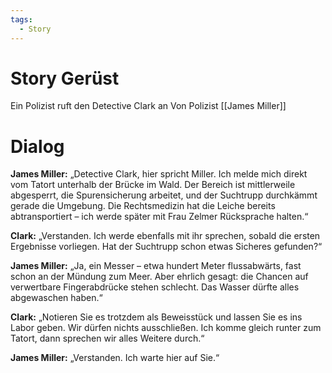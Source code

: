 ```yaml
---
tags:
  - Story
---
```

# Story Gerüst
Ein Polizist ruft den Detective Clark an
Von Polizist [[James Miller]]
# Dialog
**James Miller:** „Detective Clark, hier spricht Miller. Ich melde mich direkt vom Tatort unterhalb der Brücke im Wald. Der Bereich ist mittlerweile abgesperrt, die Spurensicherung arbeitet, und der Suchtrupp durchkämmt gerade die Umgebung. Die Rechtsmedizin hat die Leiche bereits abtransportiert – ich werde später mit Frau Zelmer Rücksprache halten.“

**Clark:** „Verstanden. Ich werde ebenfalls mit ihr sprechen, sobald die ersten Ergebnisse vorliegen. Hat der Suchtrupp schon etwas Sicheres gefunden?“

**James Miller:** „Ja, ein Messer – etwa hundert Meter flussabwärts, fast schon an der Mündung zum Meer. Aber ehrlich gesagt: die Chancen auf verwertbare Fingerabdrücke stehen schlecht. Das Wasser dürfte alles abgewaschen haben.“

**Clark:** „Notieren Sie es trotzdem als Beweisstück und lassen Sie es ins Labor geben. Wir dürfen nichts ausschließen. Ich komme gleich runter zum Tatort, dann sprechen wir alles Weitere durch.“

**James Miller:** „Verstanden. Ich warte hier auf Sie.“